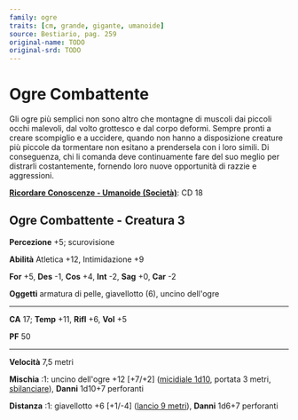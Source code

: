 ```yaml
---
family: ogre
traits: [cm, grande, gigante, umanoide]
source: Bestiario, pag. 259
original-name: TODO
original-srd: TODO
---
```


# Ogre Combattente

Gli ogre più semplici non sono altro che montagne di muscoli dai piccoli occhi
malevoli, dal volto grottesco e dal corpo deformi. Sempre pronti a creare
scompiglio e a uccidere, quando non hanno a disposizione creature più piccole da
tormentare non esitano a prendersela con i loro simili. Di conseguenza, chi li
comanda deve continuamente fare del suo meglio per distrarli costantemente,
fornendo loro nuove opportunità di razzie e aggressioni.

**[Ricordare Conoscenze - Umanoide (Società)](/azioni/abilita/ricordare-conoscenze)**:
CD 18

## Ogre Combattente - Creatura 3

**Percezione** +5; scurovisione

**Abilità** Atletica +12, Intimidazione +9

**For** +5, **Des** -1, **Cos** +4, **Int** -2, **Sag** +0, **Car** -2

**Oggetti** armatura di pelle, giavellotto (6), uncino dell'ogre

---

**CA** 17; **Temp** +11, **Rifl** +6, **Vol** +5

**PF** 50

---

**Velocità** 7,5 metri

**Mischia** :1: uncino dell'ogre +12 \[+7/+2]
([micidiale 1d10](/tratti/micidiale), portata 3 metri,
[sbilanciare](/tratti/sbilanciare)), **Danni** 1d10+7 perforanti

**Distanza** :1: giavellotto +6 \[+1/-4] ([lancio 9 metri](/tratti/lancio)),
**Danni** 1d6+7 perforanti
